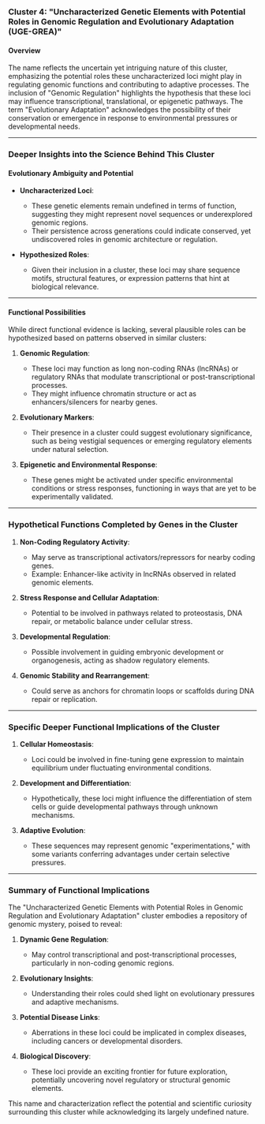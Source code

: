 ### Cluster 4: "Uncharacterized Genetic Elements with Potential Roles in Genomic Regulation and Evolutionary Adaptation (UGE-GREA)"

#### Overview
The name reflects the uncertain yet intriguing nature of this cluster, emphasizing the potential roles these uncharacterized loci might play in regulating genomic functions and contributing to adaptive processes. The inclusion of "Genomic Regulation" highlights the hypothesis that these loci may influence transcriptional, translational, or epigenetic pathways. The term "Evolutionary Adaptation" acknowledges the possibility of their conservation or emergence in response to environmental pressures or developmental needs.

---

### Deeper Insights into the Science Behind This Cluster

#### Evolutionary Ambiguity and Potential
- **Uncharacterized Loci**:
  - These genetic elements remain undefined in terms of function, suggesting they might represent novel sequences or underexplored genomic regions.
  - Their persistence across generations could indicate conserved, yet undiscovered roles in genomic architecture or regulation.

- **Hypothesized Roles**:
  - Given their inclusion in a cluster, these loci may share sequence motifs, structural features, or expression patterns that hint at biological relevance.

---

#### Functional Possibilities
While direct functional evidence is lacking, several plausible roles can be hypothesized based on patterns observed in similar clusters:

1. **Genomic Regulation**:
   - These loci may function as long non-coding RNAs (lncRNAs) or regulatory RNAs that modulate transcriptional or post-transcriptional processes.
   - They might influence chromatin structure or act as enhancers/silencers for nearby genes.

2. **Evolutionary Markers**:
   - Their presence in a cluster could suggest evolutionary significance, such as being vestigial sequences or emerging regulatory elements under natural selection.

3. **Epigenetic and Environmental Response**:
   - These genes might be activated under specific environmental conditions or stress responses, functioning in ways that are yet to be experimentally validated.

---

### Hypothetical Functions Completed by Genes in the Cluster

1. **Non-Coding Regulatory Activity**:
   - May serve as transcriptional activators/repressors for nearby coding genes.
   - Example: Enhancer-like activity in lncRNAs observed in related genomic elements.

2. **Stress Response and Cellular Adaptation**:
   - Potential to be involved in pathways related to proteostasis, DNA repair, or metabolic balance under cellular stress.

3. **Developmental Regulation**:
   - Possible involvement in guiding embryonic development or organogenesis, acting as shadow regulatory elements.

4. **Genomic Stability and Rearrangement**:
   - Could serve as anchors for chromatin loops or scaffolds during DNA repair or replication.

---

### Specific Deeper Functional Implications of the Cluster

1. **Cellular Homeostasis**:
   - Loci could be involved in fine-tuning gene expression to maintain equilibrium under fluctuating environmental conditions.

2. **Development and Differentiation**:
   - Hypothetically, these loci might influence the differentiation of stem cells or guide developmental pathways through unknown mechanisms.

3. **Adaptive Evolution**:
   - These sequences may represent genomic "experimentations," with some variants conferring advantages under certain selective pressures.

---

### Summary of Functional Implications
The "Uncharacterized Genetic Elements with Potential Roles in Genomic Regulation and Evolutionary Adaptation" cluster embodies a repository of genomic mystery, poised to reveal:

1. **Dynamic Gene Regulation**:
   - May control transcriptional and post-transcriptional processes, particularly in non-coding genomic regions.

2. **Evolutionary Insights**:
   - Understanding their roles could shed light on evolutionary pressures and adaptive mechanisms.

3. **Potential Disease Links**:
   - Aberrations in these loci could be implicated in complex diseases, including cancers or developmental disorders.

4. **Biological Discovery**:
   - These loci provide an exciting frontier for future exploration, potentially uncovering novel regulatory or structural genomic elements.

This name and characterization reflect the potential and scientific curiosity surrounding this cluster while acknowledging its largely undefined nature.
